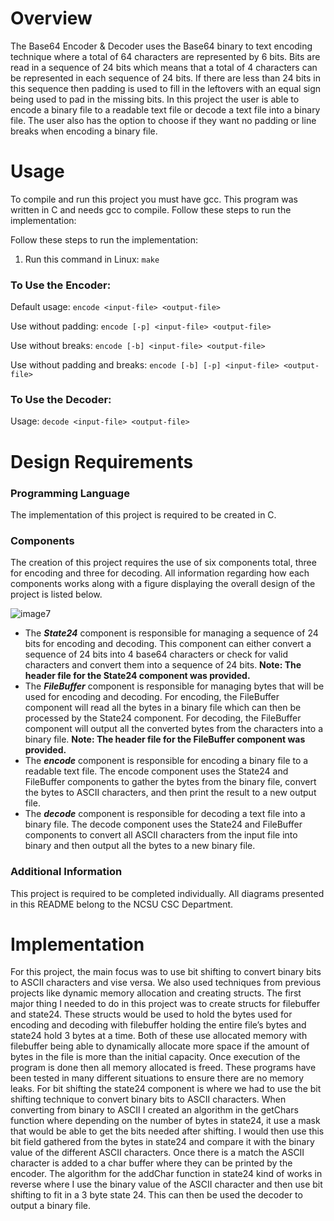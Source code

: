 # Overview
The Base64 Encoder & Decoder uses the Base64 binary to text encoding technique where a total of 64 characters are represented by 6 bits. Bits are read in a sequence of 24 bits which means that a total of 4 characters can be represented in each sequence of 24 bits. If there are less than 24 bits in this sequence then padding is used to fill in the leftovers with an equal sign being used to pad in the missing bits. In this project the user is able to encode a binary file to a readable text file or decode a text file into a binary file. The user also has the option to choose if they want no padding or line breaks when encoding a binary file.
# Usage

To compile and run this project you must have gcc. This program was written in C and needs gcc to compile. Follow these steps to run the implementation:

Follow these steps to run the implementation:

1. Run this command in Linux: `make`

### To Use the Encoder:

Default usage: `encode <input-file> <output-file>`

Use without padding: `encode [-p] <input-file> <output-file>`

Use without breaks: `encode [-b] <input-file> <output-file>`

Use without padding and breaks: `encode [-b] [-p] <input-file> <output-file>`

### To Use the Decoder:

Usage: `decode <input-file> <output-file>`

# Design Requirements

### Programming Language
The implementation of this project is required to be created in C.

### Components
The creation of this project requires the use of six components total, three for encoding and three for decoding. All information regarding how each components works along with a figure displaying the overall design of the project is listed below.

![image7](https://user-images.githubusercontent.com/112775148/189508058-feace1a3-237f-4058-b8e5-2cff57334379.png)

* The ***State24*** component is responsible for managing a sequence of 24 bits for encoding and decoding. This component can either convert a sequence of 24 bits into 4 base64 characters or check for valid characters and convert them into a sequence of 24 bits. **Note: The header file for the State24 component was provided.**
* The ***FileBuffer*** component is responsible for managing bytes that will be used for encoding and decoding. For encoding, the FileBuffer component will read all the bytes in a binary file which can then be processed by the State24 component. For decoding, the FileBuffer component will output all the converted bytes from the characters into a binary file. **Note: The header file for the FileBuffer component was provided.**
* The ***encode*** component is responsible for encoding a binary file to a readable text file. The encode component uses the State24 and FileBuffer components to gather the bytes from the binary file, convert the bytes to ASCII characters, and then print the result to a new output file.
* The ***decode*** component is responsible for decoding a text file into a binary file. The decode component uses the State24 and FileBuffer components to convert all ASCII characters from the input file into binary and then output all the bytes to a new binary file.

### Additional Information

This project is required to be completed individually. All diagrams presented in this README belong to the NCSU CSC Department.

# Implementation
For this project, the main focus was to use bit shifting to convert binary bits to ASCII characters and vise versa. We also used techniques from previous projects like dynamic memory allocation and creating structs. The first major thing I needed to do in this project was to create structs for filebuffer and state24. These structs would be used to hold the bytes used for encoding and decoding with filebuffer holding the entire file’s bytes and state24 hold 3 bytes at a time. Both of these use allocated memory with filebuffer being able to dynamically allocate more space if the amount of bytes in the file is more than the initial capacity. Once execution of the program is done then all memory allocated is freed. These programs have been tested in many different situations to ensure there are no memory leaks. For bit shifting the state24 component is where we had to use the bit shifting technique to convert binary bits to ASCII characters. When converting from binary to ASCII I created an algorithm in the getChars function where depending on the number of bytes in state24, it use a mask that would be able to get the bits needed after shifting. I would then use this bit field gathered from the bytes in state24 and compare it with the binary value of the different ASCII characters. Once there is a match the ASCII character is added to a char buffer where they can be printed by the encoder. The algorithm for the addChar function in state24 kind of works in reverse where I use the binary value of the ASCII character and then use bit shifting to fit in a 3 byte state 24. This can then be used the decoder to output a binary file.
